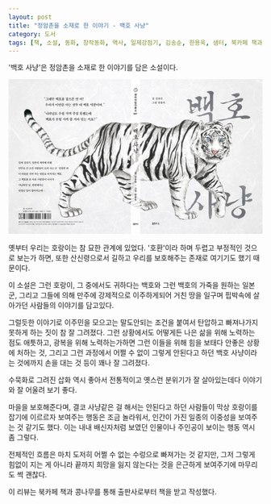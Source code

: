 ```yaml
---
layout: post
title: "정암촌을 소재로 한 이야기 - 백호 사냥"
category: 도서
tags: [책, 소설, 동화, 창작동화, 역사, 일제강점기, 김송순, 한용욱, 샘터, 북카페 책과 콩나무, 서평]
---
```


'백호 사냥'은
정암촌을 소재로 한 이야기를 담은 소설이다.

![표지](/images/white-tiger-hunting-book-w640.jpg)

옛부터 우리는 호랑이는 참 묘한 관계에 있었다.
'호환'이라 하며 두렵고 부정적인 것으로 보는가 하면,
또한 산신령으로서 길하고 우리를 보호해주는 존재로 여기기도 했기 때문이다.

이 소설은 그런 호랑이, 그 중에서도 귀하다는 백호와
그런 백호의 가죽을 원하는 일본군,
그리고 그들에 의해 만주에 강제적으로 이주하게되어
거친 땅을 일구며 핍박속에 살아가던 사람들의 이야기를 담고있다.

그럴듯한 이야기로 이주민을 모으고는
말도안되는 조건을 붙여서 탄압하고 빠져나가지 못하게 하는 짓이 참 잘 그려졌다.
그런 상황에서도 어떻게든 나은 삶을 위해 노력하는 점도 애틋하고,
광복을 위해 노력하는가하면 그런 이들을 위해 힘을 보태다 안좋은 상황에 처하는 것,
그리고 그런 과정에서 어쩔 수 없이 그렇게 안된다고 하던 백호 사냥이라는 것에까지 손을 대는 것 등이 꽤나 잘 그려졌다.

수묵화로 그려진 삽화 역시 좋아서
전통적이고 옛스런 분위기가 잘 살아있는데다
이야기와 잘 어울려 보기 좋다.

마을을 보호해준다며, 결코 사냥같은 걸 해서는 안된다고 하던 사람들이
막상 호랑이를 잡기에 이르르자 보여주는 행동은 조금 놀라워서,
인간이 가진 일종의 이중성을 보여주는 것 같기도 했다.
이는 내내 배신자처럼 보였던 인물이나 주인공이 보이는 행동 역시 좀 그렇다.

전체적인 흐름은 마치 도저히 어쩔 수 없는 수렁으로 빠져가는 것 같지만,
그저 그렇게 힘없이 지는 게 아니라
끝까지 희망을 잃지 않는다는 것을 은근하게 보여주기에 마무리도 썩 괜찮다.



<div class="im im-info">
이 리뷰는 북카페 책과 콩나무를 통해 출판사로부터 책을 받고 작성했다.
</div>
